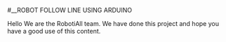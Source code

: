 #__ROBOT FOLLOW LINE USING ARDUINO

Hello
We are the RobotiAll team.
We have done this project and hope you have a good use of this content.
